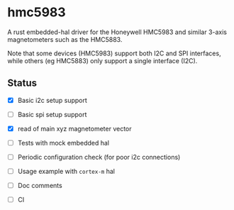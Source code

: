 # hmc5983

A rust embedded-hal driver for the 
Honeywell HMC5983 
and similar 3-axis magnetometers
such as the 
HMC5883. 

Note that some devices (HMC5983) support both I2C and SPI
interfaces, while others (eg HMC5883) only
support a single interface (I2C).

## Status

- [x] Basic i2c setup support
- [ ] Basic spi setup support
- [x] read of main xyz magnetometer vector
- [ ] Tests with mock embedded hal
- [ ] Periodic configuration check (for poor i2c connections)
- [ ] Usage example with `cortex-m` hal
- [ ] Doc comments
- [ ] CI





